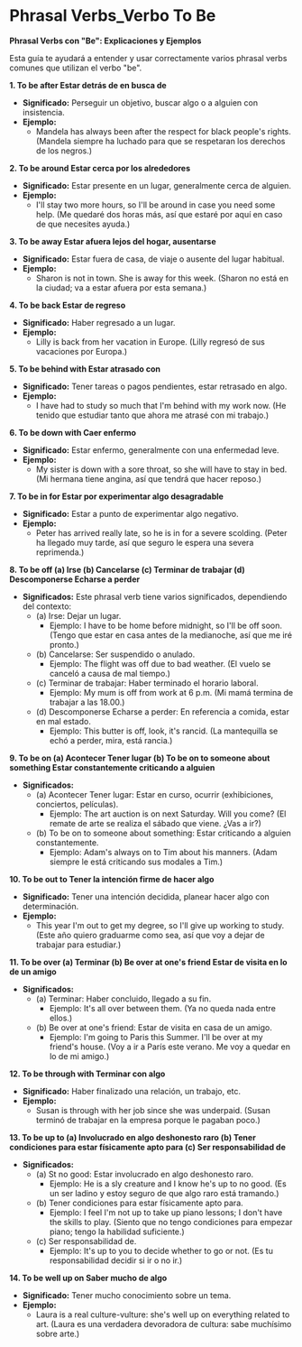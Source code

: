 # Phrasal Verbs_Verbo To Be



**Phrasal Verbs con "Be": Explicaciones y Ejemplos**

Esta guía te ayudará a entender y usar correctamente varios phrasal verbs comunes que utilizan el verbo "be".

**1. To be after    Estar detrás de en busca de**

*   **Significado:** Perseguir un objetivo, buscar algo o a alguien con insistencia.
*   **Ejemplo:**
    *   Mandela has always been after the respect for black people's rights. (Mandela siempre ha luchado para que se respetaran los derechos de los negros.)

**2. To be around    Estar cerca  por los alrededores**

*   **Significado:** Estar presente en un lugar, generalmente cerca de alguien.
*   **Ejemplo:**
    *   I'll stay two more hours, so I'll be around in case you need some help. (Me quedaré dos horas más, así que estaré por aquí en caso de que necesites ayuda.)

**3. To be away    Estar afuera lejos del hogar, ausentarse**

*   **Significado:** Estar fuera de casa, de viaje o ausente del lugar habitual.
*   **Ejemplo:**
    *   Sharon is not in town. She is away for this week. (Sharon no está en la ciudad; va a estar afuera por esta semana.)

**4. To be back    Estar de regreso**

*   **Significado:** Haber regresado a un lugar.
*   **Ejemplo:**
    *   Lilly is back from her vacation in Europe. (Lilly regresó de sus vacaciones por Europa.)

**5. To be behind with    Estar atrasado con**

*   **Significado:** Tener tareas o pagos pendientes, estar retrasado en algo.
*   **Ejemplo:**
    *   I have had to study so much that I'm behind with my work now. (He tenido que estudiar tanto que ahora me atrasé con mi trabajo.)

**6. To be down with    Caer enfermo**

*   **Significado:** Estar enfermo, generalmente con una enfermedad leve.
*   **Ejemplo:**
    *   My sister is down with a sore throat, so she will have to stay in bed. (Mi hermana tiene angina, así que tendrá que hacer reposo.)

**7. To be in for    Estar por experimentar algo desagradable**

*   **Significado:** Estar a punto de experimentar algo negativo.
*   **Ejemplo:**
    *   Peter has arrived really late, so he is in for a severe scolding. (Peter ha llegado muy tarde, así que seguro le espera una severa reprimenda.)

**8. To be off    (a) Irse (b) Cancelarse (c) Terminar de trabajar (d) Descomponerse Echarse a perder**

*   **Significados:** Este phrasal verb tiene varios significados, dependiendo del contexto:
    *   (a) Irse: Dejar un lugar.
        *   Ejemplo: I have to be home before midnight, so I'll be off soon. (Tengo que estar en casa antes de la medianoche, así que me iré pronto.)
    *   (b) Cancelarse: Ser suspendido o anulado.
        *   Ejemplo: The flight was off due to bad weather. (El vuelo se canceló a causa de mal tiempo.)
    *   (c) Terminar de trabajar: Haber terminado el horario laboral.
        *   Ejemplo: My mum is off from work at 6 p.m. (Mi mamá termina de trabajar a las 18.00.)
    *   (d) Descomponerse Echarse a perder: En referencia a comida, estar en mal estado.
        *   Ejemplo: This butter is off, look, it's rancid. (La mantequilla se echó a perder, mira, está rancia.)

**9. To be on    (a) Acontecer Tener lugar (b) To be on to someone about something    Estar constantemente criticando a alguien**

*   **Significados:**
    *   (a) Acontecer Tener lugar: Estar en curso, ocurrir (exhibiciones, conciertos, películas).
        *   Ejemplo: The art auction is on next Saturday. Will you come? (El remate de arte se realiza el sábado que viene. ¿Vas a ir?)
    *   (b) To be on to someone about something: Estar criticando a alguien constantemente.
        *   Ejemplo: Adam's always on to Tim about his manners. (Adam siempre le está criticando sus modales a Tim.)

**10. To be out to    Tener la intención firme de hacer algo**

*   **Significado:** Tener una intención decidida, planear hacer algo con determinación.
*   **Ejemplo:**
    *   This year I'm out to get my degree, so I'll give up working to study. (Este año quiero graduarme como sea, así que voy a dejar de trabajar para estudiar.)

**11. To be over    (a) Terminar (b) Be over at one's friend    Estar de visita en lo de un amigo**

*   **Significados:**
    *   (a) Terminar: Haber concluido, llegado a su fin.
        *   Ejemplo: It's all over between them. (Ya no queda nada entre ellos.)
    *   (b) Be over at one's friend: Estar de visita en casa de un amigo.
        *   Ejemplo: I'm going to Paris this Summer. I'll be over at my friend's house. (Voy a ir a París este verano. Me voy a quedar en lo de mi amigo.)

**12. To be through with    Terminar con algo**

*   **Significado:** Haber finalizado una relación, un trabajo, etc.
*   **Ejemplo:**
    *   Susan is through with her job since she was underpaid. (Susan terminó de trabajar en la empresa porque le pagaban poco.)

**13. To be up to    (a) Involucrado en algo deshonesto raro (b) Tener condiciones para estar físicamente apto para (c) Ser responsabilidad de**

*   **Significados:**
    *   (a) St no good: Estar involucrado en algo deshonesto raro.
        *   Ejemplo: He is a sly creature and I know he's up to no good. (Es un ser ladino y estoy seguro de que algo raro está tramando.)
    *   (b) Tener condiciones para estar físicamente apto para.
        *   Ejemplo: I feel I'm not up to take up piano lessons; I don't have the skills to play. (Siento que no tengo condiciones para empezar piano; tengo la habilidad suficiente.)
    *   (c) Ser responsabilidad de.
        *   Ejemplo: It's up to you to decide whether to go or not. (Es tu responsabilidad decidir si ir o no ir.)

**14. To be well up on    Saber mucho de algo**

*   **Significado:** Tener mucho conocimiento sobre un tema.
*   **Ejemplo:**
    *   Laura is a real culture-vulture: she's well up on everything related to art. (Laura es una verdadera devoradora de cultura: sabe muchísimo sobre arte.)

